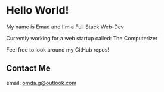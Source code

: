 # Hello World!

My name is Emad and I'm a Full Stack Web-Dev

Currently working for a web startup called: The Computerizer

Feel free to look around my GitHub repos!


## Contact Me

email: <omda.g@outlook.com>
